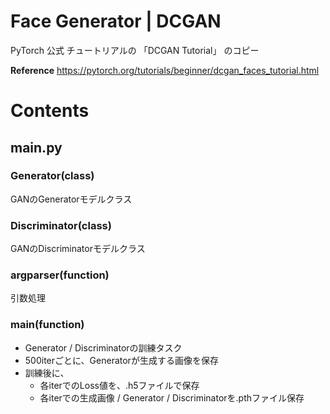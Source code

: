 # Face Generator | DCGAN

PyTorch 公式 チュートリアルの 「DCGAN Tutorial」 のコピー 

**Reference**
https://pytorch.org/tutorials/beginner/dcgan_faces_tutorial.html

# Contents
## main.py
### Generator(class)
GANのGeneratorモデルクラス

### Discriminator(class)
GANのDiscriminatorモデルクラス

### argparser(function)
引数処理

### main(function)
* Generator / Discriminatorの訓練タスク 
* 500iterごとに、Generatorが生成する画像を保存
* 訓練後に、
  * 各iterでのLoss値を、.h5ファイルで保存
  * 各iterでの生成画像 / Generator / Discriminatorを.pthファイル保存
